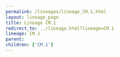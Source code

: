 ```yaml
---
permalink: /lineages/lineage_CM.1.html
layout: lineage_page
title: Lineage CM.1
redirect_to: ../lineage.html?lineage=CM.1
lineage: CM.1
parent: 
children: ['CM.1']
---
```

